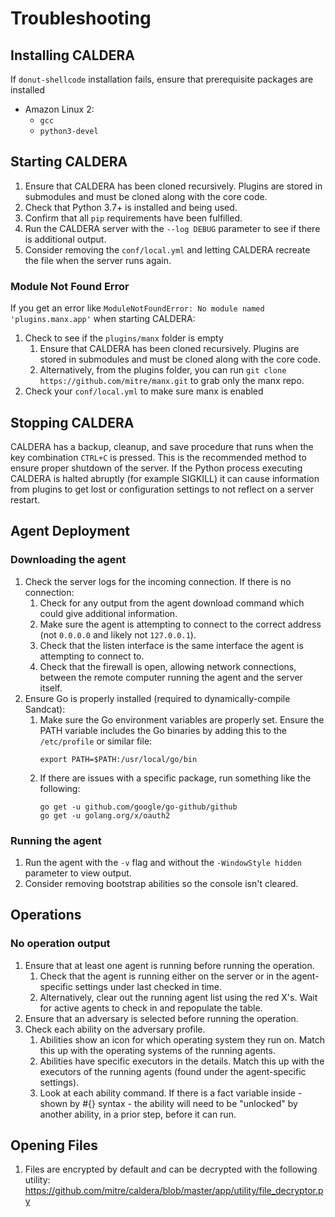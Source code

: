 # Troubleshooting

## Installing CALDERA

If `donut-shellcode` installation fails, ensure that prerequisite packages are installed
  - Amazon Linux 2:
    - `gcc`
    - `python3-devel`

## Starting CALDERA

1. Ensure that CALDERA has been cloned recursively. Plugins are stored in submodules and must be cloned along with the core code.
1. Check that Python 3.7+ is installed and being used. 
1. Confirm that all `pip` requirements have been fulfilled.
1. Run the CALDERA server with the `--log DEBUG` parameter to see if there is additional output.
1. Consider removing the `conf/local.yml` and letting CALDERA recreate the file when the server runs again.

### Module Not Found Error

If you get an error like `ModuleNotFoundError: No module named 'plugins.manx.app'` when starting CALDERA:
1. Check to see if the `plugins/manx` folder is empty
   1. Ensure that CALDERA has been cloned recursively. Plugins are stored in submodules and must be cloned along with the core code.
   1. Alternatively, from the plugins folder, you can run `git clone https://github.com/mitre/manx.git` to grab only the manx repo.
1. Check your `conf/local.yml` to make sure manx is enabled


## Stopping CALDERA

CALDERA has a backup, cleanup, and save procedure that runs when the key combination `CTRL+C` is pressed. This is the recommended method to ensure proper shutdown of the server. If the Python process executing CALDERA is halted abruptly (for example SIGKILL) it can cause information from plugins to get lost or configuration settings to not reflect on a server restart. 

## Agent Deployment

### Downloading the agent

1. Check the server logs for the incoming connection. If there is no connection:
   1. Check for any output from the agent download command which could give additional information.
   1. Make sure the agent is attempting to connect to the correct address (not `0.0.0.0` and likely not `127.0.0.1`).
   1. Check that the listen interface is the same interface the agent is attempting to connect to.
   1. Check that the firewall is open, allowing network connections, between the remote computer running the agent and the server itself.
1. Ensure Go is properly installed (required to dynamically-compile Sandcat):
   1. Make sure the Go environment variables are properly set. Ensure the PATH variable includes the Go binaries by adding this to the `/etc/profile` or similar file: 
      ```
      export PATH=$PATH:/usr/local/go/bin
      ```
   2. If there are issues with a specific package, run something like the following:
      ```
      go get -u github.com/google/go-github/github
      go get -u golang.org/x/oauth2
      ```

### Running the agent

1. Run the agent with the `-v` flag and without the `-WindowStyle hidden` parameter to view output.
1. Consider removing bootstrap abilities so the console isn't cleared.

## Operations

### No operation output

1. Ensure that at least one agent is running before running the operation.
   1. Check that the agent is running either on the server or in the agent-specific settings under last checked in time.
   1. Alternatively, clear out the running agent list using the red X's. Wait for active agents to check in and repopulate the table.
1. Ensure that an adversary is selected before running the operation.
1. Check each ability on the adversary profile.
   1. Abilities show an icon for which operating system they run on. Match this up with the operating systems of the running agents.
   1. Abilities have specific executors in the details. Match this up with the executors of the running agents (found under the agent-specific settings).
   1. Look at each ability command. If there is a fact variable inside - shown by #{} syntax - the ability will need to be "unlocked" by another ability, in a prior step, before it can run. 

## Opening Files

1. Files are encrypted by default and can be decrypted with the following utility: <https://github.com/mitre/caldera/blob/master/app/utility/file_decryptor.py> 
